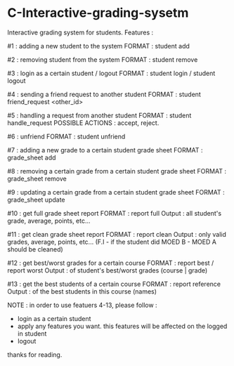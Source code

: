 # C-Interactive-grading-sysetm

Interactive grading system for students. Features :

#1 : adding a new student to the system
FORMAT : student add <id> <FirstName> <LastName>

#2 : removing student from the system
FORMAT : student remove <id>

#3 : login as a certain student / logout
FORMAT : student login <id> / student logout

#4 : sending a friend request to another student
FORMAT : student friend_request <other_id>

#5 : handling a request from another student
FORMAT : student handle_request <OtherId> <action>
POSSIBLE ACTIONS : accept, reject.

#6 : unfriend
FORMAT : student unfriend <OtherId>

#7 : adding a new grade to a certain student grade sheet
FORMAT : grade_sheet add <semester> <CourseId> <points> <grade>

#8 : removing a certain grade from a certain student grade sheet
FORMAT : grade_sheet remove <semester> <CourseId>

#9 : updating a certain grade from a certain student grade sheet
FORMAT : grade_sheet update <CourseId> <NewGrade>

#10 : get full grade sheet report
FORMAT : report full
Output : all student's grade, average, points, etc...

#11 : get clean grade sheet report
FORMAT : report clean
Output : only valid grades, average, points, etc... (F.I - if the student did MOED B - MOED A should be cleaned)

#12 : get best/worst grades for a certain course
FORMAT : report best <amount> / report worst <amount>
Output : <amount> of student's best/worst grades (course | grade)

#13 : get the best students of a certain course
FORMAT : report reference <CourseId> <amount>
Output : <amount> of the best students in this course (names)

NOTE : in order to use featuers 4-13, please follow :
- login as a certain student
- apply any features you want. this features will be affected on the logged in student
- logout

thanks for reading.
